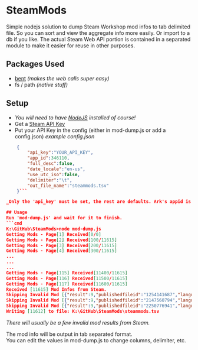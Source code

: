 # SteamMods
 Simple nodejs solution to dump Steam Workshop mod infos to tab delimited file. So you can sort and view the aggregate info more easily. Or import to a db if you like. 
 The actual Steam Web API portion is contained in a separated module to make it easier for reuse in other purposes. 

## Packages Used
- [bent](https://www.npmjs.com/package/bent) _(makes the web calls super easy)_
- fs / path _(native stuff)_

## Setup
- _You will need to have [NodeJS](https://nodejs.org/) installed of course!_
- Get a [Steam API Key](https://steamcommunity.com/dev/apikey)
- Put your API Key in the config (either in mod-dump.js or add a config.json)
_example config.json_  
```json
    {
        "api_key":"YOUR_API_KEY",
        "app_id":346110,
        "full_desc":false,
        "date_locale":"en-us",
        "use_utc_iso":false,
        "delimiter":"\t",
        "out_file_name":"steammods.tsv"
    }```  

_Only the 'api_key' must be set, the rest are defaults. Ark's appid is 346110._  

## Usage
Run 'mod-dump.js' and wait for it to finish.
```cmd
K:\GitHub\SteamMods>node mod-dump.js
Getting Mods - Page[1] Received[0/0]
Getting Mods - Page[2] Received[100/11615]
Getting Mods - Page[3] Received[200/11615]
Getting Mods - Page[4] Received[300/11615]
...
...
...
Getting Mods - Page[115] Received[11400/11615]
Getting Mods - Page[116] Received[11500/11615]
Getting Mods - Page[117] Received[11600/11615]
Received [11615] Mod Infos from Steam.
Skipping Invalid Mod [{"result":9,"publishedfileid":"1254141687","language":0}]
Skipping Invalid Mod [{"result":9,"publishedfileid":"2147560794","language":0}]
Skipping Invalid Mod [{"result":9,"publishedfileid":"2250776941","language":0}]
Writing [11612] to file: K:\GitHub\SteamMods\steammods.tsv
```  

_There will usually be a few invalid mod results from Steam._  

The mod info will be output in tab separated format.  
You can edit the values in mod-dump.js to change columns, delimiter, etc. 
